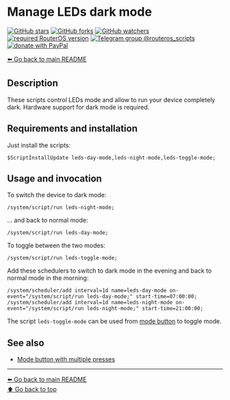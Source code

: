 Manage LEDs dark mode
=====================

[![GitHub stars](https://img.shields.io/github/stars/eworm-de/routeros-scripts?logo=GitHub&style=flat&color=red)](https://github.com/eworm-de/routeros-scripts/stargazers)
[![GitHub forks](https://img.shields.io/github/forks/eworm-de/routeros-scripts?logo=GitHub&style=flat&color=green)](https://github.com/eworm-de/routeros-scripts/network)
[![GitHub watchers](https://img.shields.io/github/watchers/eworm-de/routeros-scripts?logo=GitHub&style=flat&color=blue)](https://github.com/eworm-de/routeros-scripts/watchers)
[![required RouterOS version](https://img.shields.io/badge/RouterOS-7.15-yellow?style=flat)](https://mikrotik.com/download/changelogs/)
[![Telegram group @routeros_scripts](https://img.shields.io/badge/Telegram-%40routeros__scripts-%2326A5E4?logo=telegram&style=flat)](https://t.me/routeros_scripts)
[![donate with PayPal](https://img.shields.io/badge/Like_it%3F-Donate!-orange?logo=githubsponsors&logoColor=orange&style=flat)](https://www.paypal.com/cgi-bin/webscr?cmd=_s-xclick&hosted_button_id=A4ZXBD6YS2W8J)

[⬅️ Go back to main README](../README.md)

Description
-----------

These scripts control LEDs mode and allow to run your device
completely dark. Hardware support for dark mode is required.

Requirements and installation
-----------------------------

Just install the scripts:

    $ScriptInstallUpdate leds-day-mode,leds-night-mode,leds-toggle-mode;

Usage and invocation
--------------------

To switch the device to dark mode:

    /system/script/run leds-night-mode;

... and back to normal mode:

    /system/script/run leds-day-mode;

To toggle between the two modes:

    /system/script/run leds-toggle-mode;

Add these schedulers to switch to dark mode in the evening and back to
normal mode in the morning:

    /system/scheduler/add interval=1d name=leds-day-mode on-event="/system/script/run leds-day-mode;" start-time=07:00:00;
    /system/scheduler/add interval=1d name=leds-night-mode on-event="/system/script/run leds-night-mode;" start-time=21:00:00;

The script `leds-toggle-mode` can be used from [mode button](mode-button.md)
to toggle mode.

See also
--------

* [Mode button with multiple presses](mode-button.md)

---
[⬅️ Go back to main README](../README.md)  
[⬆️ Go back to top](#top)
